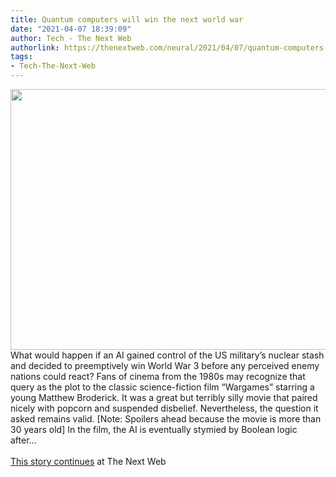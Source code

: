 ```yaml
---
title: Quantum computers will win the next world war
date: "2021-04-07 18:39:09"
author: Tech - The Next Web
authorlink: https://thenextweb.com/neural/2021/04/07/quantum-computers-will-win-next-world-war-3-three-artificial-intelligence-ai/
tags:
- Tech-The-Next-Web
---
```

<img src="https://cdn0.tnwcdn.com/wp-content/blogs.dir/1/files/2021/04/spacetank-796x417.jpg" width="796" height="417"><br />What would happen if an AI gained control of the US military’s nuclear stash and decided to preemptively win World War 3 before any perceived enemy nations could react? Fans of cinema from the 1980s may recognize that query as the plot to the classic science-fiction film “Wargames” starring a young Matthew Broderick. It was a great but terribly silly movie that paired nicely with popcorn and suspended disbelief. Nevertheless, the question it asked remains valid. [Note: Spoilers ahead because the movie is more than 30 years old] In the film, the AI is eventually stymied by Boolean logic after&#8230; <br><br><a href="https://thenextweb.com/neural/2021/04/07/quantum-computers-will-win-next-world-war-3-three-artificial-intelligence-ai/?utm_source=social&#038;utm_medium=feed&#038;utm_campaign=profeed">This story continues</a> at The Next Web